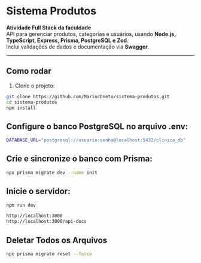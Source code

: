 # Sistema Produtos

**Atividade Full Stack da faculdade**  
API para gerenciar produtos, categorias e usuários, usando **Node.js, TypeScript, Express, Prisma, PostgreSQL e Zod**.  
Inclui validações de dados e documentação via **Swagger**.

---

## Como rodar

1. Clone o projeto:
```bash
git clone https://github.com/Mariocbneto/sistema-produtos.git
cd sistema-produtos
npm install
````

## Configure o banco PostgreSQL no arquivo .env:
```bash
DATABASE_URL="postgresql://usuario:senha@localhost:5432/clinica_db"
````
## Crie e sincronize o banco com Prisma:
```bash
npx prisma migrate dev --name init
````
## Inicie o servidor:
```bash
npm run dev

http://localhost:3000
http://localhost:3000/api-docs
````

## Deletar Todos os Arquivos
```bash
npx prisma migrate reset --force
````
